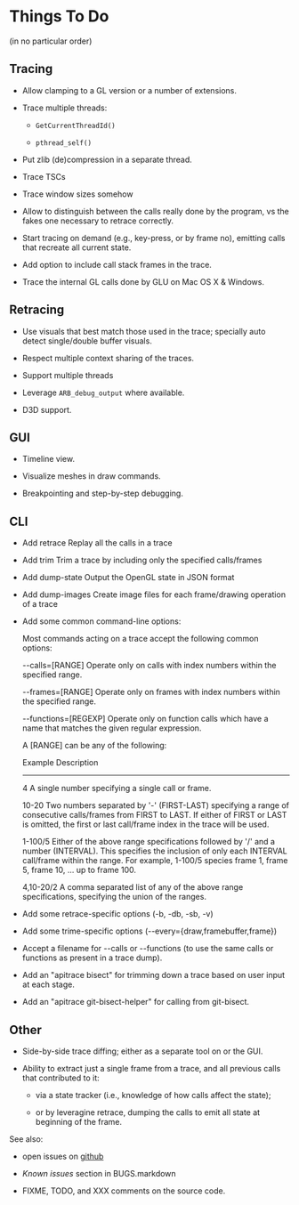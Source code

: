 Things To Do
============

(in no particular order)


Tracing
-------

* Allow clamping to a GL version or a number of extensions.

* Trace multiple threads:

  * `GetCurrentThreadId()`

  * `pthread_self()`

* Put zlib (de)compression in a separate thread.

* Trace TSCs

* Trace window sizes somehow

* Allow to distinguish between the calls really done by the program, vs the
  fakes one necessary to retrace correctly.

* Start tracing on demand (e.g., key-press, or by frame no), emitting calls
  that recreate all current state.

* Add option to include call stack frames in the trace.

* Trace the internal GL calls done by GLU on Mac OS X & Windows.


Retracing
---------

* Use visuals that best match those used in the trace; specially auto
  detect single/double buffer visuals.

* Respect multiple context sharing of the traces.

* Support multiple threads

* Leverage `ARB_debug_output` where available.

* D3D support.


GUI
---

* Timeline view.

* Visualize meshes in draw commands.

* Breakpointing and step-by-step debugging.

CLI
---

* Add retrace     Replay all the calls in a trace
* Add trim        Trim a trace by including only the specified calls/frames
* Add dump-state  Output the OpenGL state in JSON format
* Add dump-images Create image files for each frame/drawing operation of a trace

* Add some common command-line options:

  Most commands acting on a trace accept the following common options:

   --calls=[RANGE]       Operate only on calls with index numbers within
			 the specified range.

   --frames=[RANGE]      Operate only on frames with index numbers within
			 the specified range.

   --functions=[REGEXP]  Operate only on function calls which have a
			 name that matches the given regular expression.

   A [RANGE] can be any of the following:

     Example    Description        
     -------    -----------        
     4          A single number specifying a single call or frame.

     10-20      Two numbers separated by '-' (FIRST-LAST) specifying a
		range of consecutive calls/frames from FIRST to LAST. If
		either of FIRST or LAST is omitted, the first or last
		call/frame index in the trace will be used.

     1-100/5    Either of the above range specifications followed by '/'
		and a number (INTERVAL). This specifies the inclusion of
		only each INTERVAL call/frame within the range. For
		example, 1-100/5 species frame 1, frame 5, frame 10,
		... up to frame 100.

     4,10-20/2  A comma separated list of any of the above range
		specifications, specifying the union of the ranges.

* Add some retrace-specific options (-b, -db, -sb, -v)

* Add some trime-specific options (--every={draw,framebuffer,frame})

* Accept a filename for --calls or --functions (to use the same calls
  or functions as present in a trace dump).

* Add an "apitrace bisect" for trimming down a trace based on user
  input at each stage.

* Add an "apitrace git-bisect-helper" for calling from git-bisect.


Other
-----

* Side-by-side trace diffing; either as a separate tool on or the GUI.

* Ability to extract just a single frame from a trace, and all previous calls
  that contributed to it:

  * via a state tracker (i.e., knowledge of how calls affect the state);

  * or by leveragine retrace, dumping the calls to emit all state at beginning
    of the frame.


See also:

* open issues on [github](https://github.com/apitrace/apitrace/issues)

* _Known issues_ section in BUGS.markdown

* FIXME, TODO, and XXX comments on the source code.
